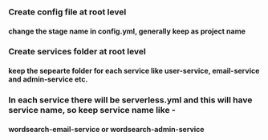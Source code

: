###  Create config file at root level

#### change the stage name in config.yml, generally keep as project name

### Create services folder at root level

#### keep the sepearte folder for each service like user-service, email-service and admin-service etc.

### In each service there will be serverless.yml and this will have service name, so keep service name like - 

#### wordsearch-email-service or wordsearch-admin-service


